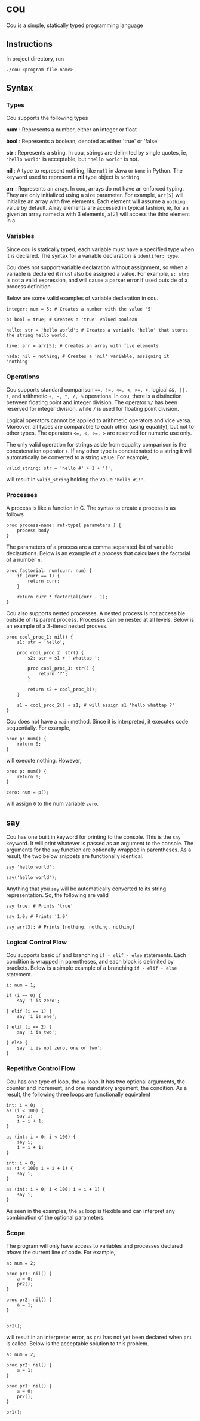# cou

Cou is a simple, statically typed programming language

## Instructions

In project directory, run
```
./cou <program-file-name>
```

## Syntax

### Types

Cou supports the following types

**num** : Represents a number, either an integer or float

**bool** : Represents a boolean, denoted as either 'true' or 'false'

**str** : Represents a string. In cou, strings are delimited by single quotes, ie, ```'hello world'``` is acceptable, but ```"hello world"``` is not.

**nil** : A type to represent nothing, like ```null``` in Java or ```None``` in Python. The keyword used to represent a **nil** type object is ```nothing```

**arr** : Represents an array. In cou, arrays do not have an enforced typing. They are only initialized using a size parameter. For example, ```arr[5]``` will initialize an array with five elements. Each element will assume a ```nothing``` value by default.
Array elements are accessed in typical fashion, ie, for an given an array named a with 3 elements, ```a[2]``` will access the third element in a.

### Variables

Since cou is statically typed, each variable must have a specified type when it is declared. The syntax for a variable declaration is ```identifer: type```.

Cou does not support variable declaration without assignment, so when a variable is declared it must also be assigned a value. For example, ```s: str;``` is not a valid expression, and will cause a parser error if used outside of a process definition.

Below are some valid examples of variable declaration in cou.

```
integer: num = 5; # Creates a number with the value '5'
```

```
b: bool = true; # Creates a 'true' valued boolean
```

```
hello: str = 'hello world'; # Creates a variable 'hello' that stores the string hello world.
```

```
five: arr = arr[5]; # Creates an array with five elements
```

```
nada: nil = nothing; # Creates a 'nil' variable, assigning it 'nothing'
```

### Operations

Cou supports standard comparison ```==, !=, <=, <, >=, >```, logical ```&&, ||, !```, and arithmetic ```+, -, *, /, %``` operations. In cou, there is a distinction between floating point and integer division. The operator ```%/``` has been reserved for integer division, while ```/``` is used for floating point division.

Logical operators cannot be applied to arithmetic operators and vice versa. Moreover, all types are comparable to each other (using equality), but not to other types. The operators ```<=, <, >=, >``` are reserved for numeric use only.

The only valid operation for strings aside from equality comparison is the concatenation operator ```+```. If any other type is concatenated to a string it will automatically be converted to a string value. For example,
```
valid_string: str = 'hello #' + 1 + '!';
```

will result in ```valid_string``` holding the value ```'hello #1!'```.

### Processes

A process is like a function in C. The syntax to create a process is as follows
```
proc process-name: ret-type( parameters ) {
    process body
}
```

The parameters of a process are a comma separated list of variable declarations. Below is an example of a process that calculates the factorial of a number ```n```.

```
proc factorial: num(curr: num) {
    if (curr == 1) {
        return curr;
    }

    return curr * factorial(curr - 1);
}
```

Cou also supports nested processes. A nested process is not accessible outside of its parent process. Processes can be nested at all levels. Below is an example of a 3-tiered nested process.

```
proc cool_proc_1: nil() {
    s1: str = 'hello';

    proc cool_proc_2: str() {
        s2: str = s1 + ' whattap ';

        proc cool_proc_3: str() {
            return '?';
        }

        return s2 + cool_proc_3();
    }

    s1 = cool_proc_2() + s1; # will assign s1 'hello whattap ?'
}
```

Cou does not have a ```main``` method. Since it is interpreted, it executes code sequentially. For example,
```
proc p: num() {
    return 0;
}
```

will execute nothing. However,
```
proc p: num() {
    return 0;
}

zero: num = p();
```

will assign ```0``` to the num variable ```zero```.

## say

Cou has one built in keyword for printing to the console. This is the ```say``` keyword. It will print whatever is passed as an argument to the console. The arguments for the ```say``` function are optionally wrapped in parentheses. As a result, the two below snippets are functionally identical.
```
say 'hello world';

say('hello world');
```

Anything that you ```say``` will be automatically converted to its string representation. So, the following are valid
```
say true; # Prints 'true'

say 1.0; # Prints '1.0'

say arr[3]; # Prints [nothing, nothing, nothing]
```

### Logical Control Flow

Cou supports basic ```if``` and branching ```if - elif - else``` statements. Each condition is wrapped in parentheses, and each block is delimited by brackets. Below is a simple example of a branching ```if - elif - else``` statement.
```
i: num = 1;

if (i == 0) {
    say 'i is zero';

} elif (i == 1) {
    say 'i is one';

} elif (i == 2) {
    say 'i is two';

} else {
    say 'i is not zero, one or two';
}
```

### Repetitive Control Flow

Cou has one type of loop, the ```as``` loop. It has two optional arguments, the counter and increment, and one mandatory argument, the condition. As a result, the following three loops are functionally equivalent
```
int: i = 0;
as (i < 100) {
    say i;
    i = i + 1;
}
```

```
as (int: i = 0; i < 100) {
    say i;
    i = i + 1;
}
```

```
int: i = 0;
as (i < 100; i = i + 1) {
    say i;
}
```

```
as (int: i = 0; i < 100; i = i + 1) {
    say i;
}
```

As seen in the examples, the ```as``` loop is flexible and can interpret any combination of the optional parameters.

### Scope

The program will only have access to variables and processes declared *above* the current line of code. For example,

```
a: num = 2;

proc pr1: nil() {
    a = 0;
    pr2();
}

proc pr2: nil() {
    a = 1;
}


pr1();
```

will result in an interpreter error, as ```pr2``` has not yet been declared when ```pr1``` is called. Below is the acceptable solution to this problem.

```
a: num = 2;

proc pr2: nil() {
    a = 1;
}

proc pr1: nil() {
    a = 0;
    pr2();
}

pr1();
```
